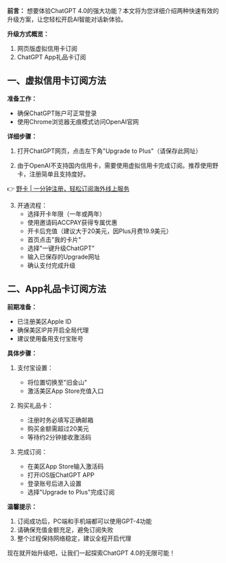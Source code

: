 **前言：**
想要体验ChatGPT 4.0的强大功能？本文将为您详细介绍两种快速有效的升级方案，让您轻松开启AI智能对话新体验。

**升级方式概览：**
1. 网页版虚拟信用卡订阅
2. ChatGPT App礼品卡订阅

## 一、虚拟信用卡订阅方法

**准备工作：**
- 确保ChatGPT账户可正常登录
- 使用Chrome浏览器无痕模式访问OpenAI官网

**详细步骤：**

1. 打开ChatGPT网页，点击左下角"Upgrade to Plus"（请保存此网址）

2. 由于OpenAI不支持国内信用卡，需要使用虚拟信用卡完成订阅。推荐使用野卡，注册简单且支持度好。

👉 [野卡 | 一分钟注册，轻松订阅海外线上服务](https://bit.ly/bewildcard)

3. 开通流程：
   - 选择开卡年限（一年或两年）
   - 使用邀请码ACCPAY获得专属优惠
   - 开卡后充值（建议大于20美元，因Plus月费19.9美元）
   - 首页点击"我的卡片"
   - 选择"一键升级ChatGPT"
   - 输入已保存的Upgrade网址
   - 确认支付完成升级

## 二、App礼品卡订阅方法

**前期准备：**
- 已注册美区Apple ID
- 确保美区IP并开启全局代理
- 建议使用备用支付宝账号

**具体步骤：**

1. 支付宝设置：
   - 将位置切换至"旧金山"
   - 激活美区App Store充值入口

2. 购买礼品卡：
   - 注册时务必填写正确邮箱
   - 购买金额需超过20美元
   - 等待约2分钟接收激活码

3. 完成订阅：
   - 在美区App Store输入激活码
   - 打开iOS版ChatGPT APP
   - 登录账号后进入设置
   - 选择"Upgrade to Plus"完成订阅

**温馨提示：**
1. 订阅成功后，PC端和手机端都可以使用GPT-4功能
2. 请确保充值金额充足，避免订阅失败
3. 整个过程保持网络稳定，建议全程开启代理

现在就开始升级吧，让我们一起探索ChatGPT 4.0的无限可能！